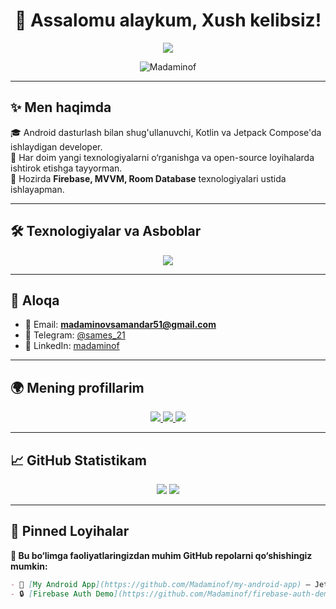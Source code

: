 <h1 align="center">👋 Assalomu alaykum, Xush kelibsiz!</h1>

<p align="center">
  <img src="https://readme-typing-svg.demolab.com?font=Fira+Code&duration=3000&pause=1000&color=F7BE3B&center=true&vCenter=true&width=600&lines=Android+Developer;Kotlin+%7C+Jetpack+Compose+%7C+Firebase;Open+Source+Lover+%F0%9F%A4%93;Always+Learning+Something+New+%F0%9F%92%AB" />
</p>

<p align="center">
  <img src="https://komarev.com/ghpvc/?username=Madaminof&label=Profile%20views&color=0e75b6&style=flat" alt="Madaminof" />
</p>

---

## ✨ Men haqimda

🎓 Android dasturlash bilan shug'ullanuvchi, Kotlin va Jetpack Compose'da ishlaydigan developer.  
🚀 Har doim yangi texnologiyalarni o‘rganishga va open-source loyihalarda ishtirok etishga tayyorman.  
📍 Hozirda **Firebase, MVVM, Room Database** texnologiyalari ustida ishlayapman.

---

## 🛠 Texnologiyalar va Asboblar

<p align="center">
  <img src="https://skillicons.dev/icons?i=kotlin,androidstudio,firebase,sqlite,git,github&theme=light" />
</p>

---

## 🔗 Aloqa

- 📧 Email: **madaminovsamandar51@gmail.com**
- 📱 Telegram: [@sames_21](https://t.me/sames_21)
- 💼 LinkedIn: [madaminof](https://www.linkedin.com/in/madaminof/)

---

## 🌍 Mening profillarim

<p align="center">
  <a href="https://www.linkedin.com/in/madaminof/">
    <img src="https://img.shields.io/badge/LinkedIn-0077B5?style=for-the-badge&logo=linkedin&logoColor=white"/>
  </a>
  <a href="https://leetcode.com/u/madaminov/">
    <img src="https://img.shields.io/badge/LeetCode-FFA116?style=for-the-badge&logo=leetcode&logoColor=white"/>
  </a>
  <a href="https://github.com/Madaminof" target="_blank">
    <img src="https://img.shields.io/badge/GitHub-181717?style=for-the-badge&logo=github&logoColor=white"/>
  </a>
</p>

---

## 📈 GitHub Statistikam

<p align="center">
  <img src="https://github-readme-stats.vercel.app/api?username=Madaminof&show_icons=true&theme=radical" />
  <img src="https://github-readme-stats.vercel.app/api/top-langs/?username=Madaminof&layout=compact&theme=radical" />
</p>

---

## 🚀 Pinned Loyihalar

**🔧 Bu bo‘limga faoliyatlaringizdan muhim GitHub repolarni qo‘shishingiz mumkin:**

```markdown
- 📱 [My Android App](https://github.com/Madaminof/my-android-app) – Jetpack Compose asosida yozilgan mobil ilova.
- 🔒 [Firebase Auth Demo](https://github.com/Madaminof/firebase-auth-demo) – Firebase orqali autentifikatsiya qilish namunasi.
